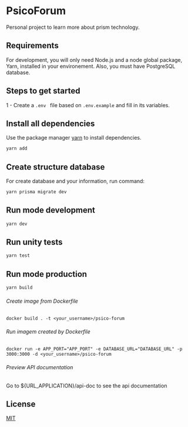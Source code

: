 # PsicoForum

Personal project to learn more about prism technology.

## Requirements

For development, you will only need Node.js and a node global package, Yarn, installed in your environement. Also, you must have PostgreSQL database.

## Steps to get started

1 - Create a ```.env ```  file based on ```.env.example``` and fill in its variables.

## Install all dependencies

Use the package manager [yarn](https://yarnpkg.com/) to install dependencies.

```bash
yarn add
```

## Create structure database

For create database and your information, run command:

```bash
yarn prisma migrate dev
```

## Run mode development

```bash
yarn dev
```

## Run unity tests

```bash
yarn test
```

## Run mode production

```bash
yarn build
```

###### Create image from Dockerfile

```
docker build . -t <your_username>/psico-forum
```

###### Run imagem created by Dockerfile

```
docker run -e APP_PORT="APP_PORT" -e DATABASE_URL="DATABASE_URL" -p 3000:3000 -d <your_username>/psico-forum
```

###### Preview API documentation

Go to ${URL_APPLICATION}/api-doc to see the api documentation

## License
[MIT](https://choosealicense.com/licenses/mit/)
